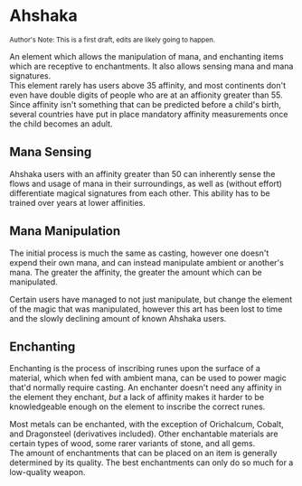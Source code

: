 # Ahshaka

<sub>Author's Note: This is a first draft, edits are likely going to happen.</sub>

An element which allows the manipulation of mana, and enchanting items which are receptive to enchantments. It also allows sensing mana and mana signatures.  
This element rarely has users above 35 affinity, and most continents don't even have double digits of people who are at an affionity greater than 55.  
Since affinity isn't something that can be predicted before a child's birth, several countries have put in place mandatory affinity measurements once the child becomes an adult.

## Mana Sensing

Ahshaka users with an affinity greater than 50 can inherently sense the flows and usage of mana in their surroundings, as well as (without effort) differentiate magical signatures from each other. This ability has to be trained over years at lower affinities.  

## Mana Manipulation

The initial process is much the same as casting, however one doesn't expend their own mana, and can instead manipulate ambient or another's mana. The greater the affinity, the greater the amount which can be manipulated.

Certain users have managed to not just manipulate, but change the element of the magic that was manipulated, however this art has been lost to time and the slowly declining amount of known Ahshaka users.

## Enchanting

Enchanting is the process of inscribing runes upon the surface of a material, which when fed with ambient mana, can be used to power magic that'd normally require casting. An enchanter doesn't need any affinity in the element they enchant, *but* a lack of affinity makes it harder to be knowledgeable enough on the element to inscribe the correct runes.

Most metals can be enchanted, with the exception of Orichalcum, Cobalt, and Dragonsteel (derivatives included). Other enchantable materials are certain types of wood, some rarer variants of stone, and all gems.  
The amount of enchantments that can be placed on an item is generally determined by its quality. The best enchantments can only do so much for a low-quality weapon.
